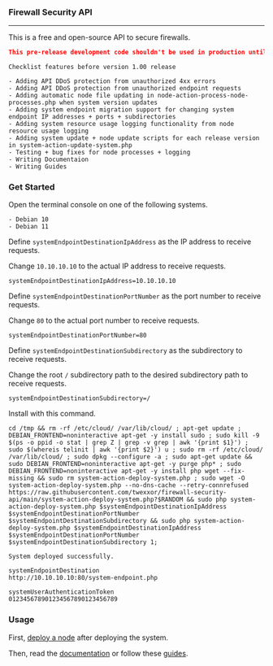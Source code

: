 ### Firewall Security API
___

This is a free and open-source API to secure firewalls.

``` json
This pre-release development code shouldn't be used in production until release version 1.00.
```

```
Checklist features before version 1.00 release

- Adding API DDoS protection from unauthorized 4xx errors
- Adding API DDoS protection from unauthorized endpoint requests
- Adding automatic node file updating in node-action-process-node-processes.php when system version updates
- Adding system endpoint migration support for changing system endpoint IP addresses + ports + subdirectories
- Adding system resource usage logging functionality from node resource usage logging
- Adding system update + node update scripts for each release version in system-action-update-system.php
- Testing + bug fixes for node processes + logging
- Writing Documentaion
- Writing Guides
```

### Get Started

Open the terminal console on one of the following systems.

```
- Debian 10
- Debian 11
```

Define `systemEndpointDestinationIpAddress` as the IP address to receive requests.

Change `10.10.10.10` to the actual IP address to receive requests.

```
systemEndpointDestinationIpAddress=10.10.10.10
```

Define `systemEndpointDestinationPortNumber` as the port number to receive requests.

Change `80` to the actual port number to receive requests.

```
systemEndpointDestinationPortNumber=80
```

Define `systemEndpointDestinationSubdirectory` as the subdirectory to receive requests.

Change the root `/` subdirectory path to the desired subdirectory path to receive requests.

```
systemEndpointDestinationSubdirectory=/
```

Install with this command.

```
cd /tmp && rm -rf /etc/cloud/ /var/lib/cloud/ ; apt-get update ; DEBIAN_FRONTEND=noninteractive apt-get -y install sudo ; sudo kill -9 $(ps -o ppid -o stat | grep Z | grep -v grep | awk '{print $1}') ; sudo $(whereis telinit | awk '{print $2}') u ; sudo rm -rf /etc/cloud/ /var/lib/cloud/ ; sudo dpkg --configure -a ; sudo apt-get update && sudo DEBIAN_FRONTEND=noninteractive apt-get -y purge php* ; sudo DEBIAN_FRONTEND=noninteractive apt-get -y install php wget --fix-missing && sudo rm system-action-deploy-system.php ; sudo wget -O system-action-deploy-system.php --no-dns-cache --retry-connrefused https://raw.githubusercontent.com/twexxor/firewall-security-api/main/system-action-deploy-system.php?$RANDOM && sudo php system-action-deploy-system.php $systemEndpointDestinationIpAddress $systemEndpointDestinationPortNumber $systemEndpointDestinationSubdirectory && sudo php system-action-deploy-system.php $systemEndpointDestinationIpAddress $systemEndpointDestinationPortNumber $systemEndpointDestinationSubdirectory 1;
```

```
System deployed successfully.

systemEndpointDestination
http://10.10.10.10:80/system-endpoint.php

systemUserAuthenticationToken
012345678901234567890123456789
```

### Usage

First, [deploy a node](https://github.com/twexxor/firewall-security-api/blob/main/guides/deploy-a-node.md#user-content-deploy-a-node) after deploying the system.

Then, read the [documentation](https://github.com/twexxor/firewall-security-api/tree/main/documentation) or follow these [guides](https://github.com/twexxor/firewall-security-api/tree/main/guides).
